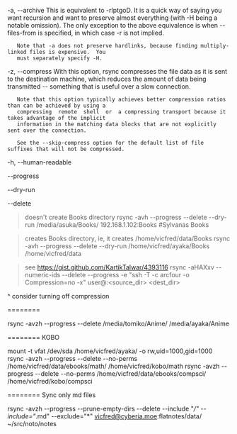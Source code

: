 -a, --archive
       This is equivalent to -rlptgoD. It is a quick way  of  saying  you  want  recursion  and  want  to
       preserve  almost  everything  (with -H being a notable omission).  The only exception to the above
       equivalence is when --files-from is specified, in which case -r is not implied.

       Note that -a does not preserve hardlinks, because finding multiply-linked files is expensive.  You
       must separately specify -H.
       
-z, --compress
       With  this  option, rsync compresses the file data as it is sent to the destination machine, which
       reduces the amount of data being transmitted -- something that is useful over a slow connection.

       Note that this option typically achieves better compression ratios than can be achieved by using a
       compressing  remote  shell  or  a compressing transport because it takes advantage of the implicit
       information in the matching data blocks that are not explicitly sent over the connection.

       See the --skip-compress option for the default list of file suffixes that will not be compressed.
       
-h, --human-readable

--progress

--dry-run

--delete

> doesn't create Books directory
rsync -avh --progress --delete --dry-run /media/asuka/Books/ 192.168.1.102:Books #Sylvanas Books

> creates Books directory, ie, it creates /home/vicfred/data/Books
rsync -avh --progress --delete --dry-run /home/vicfred/ayaka/Books /home/vicfred/data

> see https://gist.github.com/KartikTalwar/4393116
rsync -aHAXxv --numeric-ids --delete --progress -e "ssh -T -c arcfour -o Compression=no -x" user@<source>:<source_dir> <dest_dir>

^ consider turning off compression


========

rsync -avzh --progress --delete /media/tomiko/Anime/ /media/ayaka/Anime


======== KOBO

mount -t vfat /dev/sda /home/vicfred/ayaka/ -o rw,uid=1000,gid=1000
rsync -avzh --progress --delete --no-perms /home/vicfred/data/ebooks/math/ /home/vicfred/kobo/math
rsync -avzh --progress --delete --no-perms /home/vicfred/data/ebooks/compsci/ /home/vicfred/kobo/compsci

======== Sync only md files

rsync -avzh --progress --prune-empty-dirs --delete --include "*/"  --include="*.md" --exclude="*" vicfred@cyberia.moe:flatnotes/data/ ~/src/noto/notes
